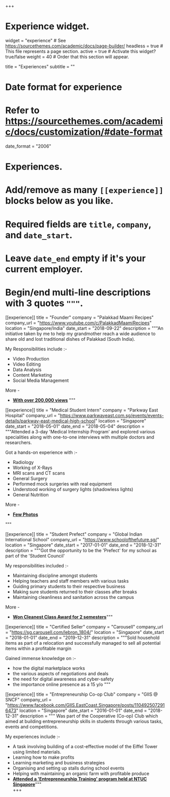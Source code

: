 +++
# Experience widget.
widget = "experience"  # See https://sourcethemes.com/academic/docs/page-builder/
headless = true  # This file represents a page section.
active = true  # Activate this widget? true/false
weight = 40  # Order that this section will appear.

title = "Experiences"
subtitle = ""

# Date format for experience
#   Refer to https://sourcethemes.com/academic/docs/customization/#date-format
date_format = "2006"

# Experiences.
#   Add/remove as many `[[experience]]` blocks below as you like.
#   Required fields are `title`, `company`, and `date_start`.
#   Leave `date_end` empty if it's your current employer.
#   Begin/end multi-line descriptions with 3 quotes `"""`.
[[experience]]
  title = "Founder"
  company = "Palakkad Maami Recipes"
  company_url = "https://www.youtube.com/c/PalakkadMaamiRecipes"
  location = "Singapore/India"
  date_start = "2018-09-22"
  description = """An initiative taken by me to help my grandmother reach a wide audience to share old and lost traditional dishes of Palakkad (South India).

  My Responsibilities include :-

  * Video Production
  * Video Editing
  * Data Analysis
  * Content Marketing
  * Social Media Management

  More -
  - [**With over 200,000 views**](https://www.youtube.com/c/PalakkadMaamiRecipes/about)
  """

[[experience]]
  title = "Medical Student Intern"
  company = "Parkway East Hospital"
  company_url = "https://www.parkwayeast.com.sg/events/events-details/parkway-east-medical-high-school"
  location = "Singapore"
  date_start = "2018-05-01"
  date_end = "2018-05-04"
  description = """Attended a 3-day 'Medical Internship Program' and explored various specialities
  along with one-to-one interviews with multiple doctors and researchers.

  Got a hands-on experience with :-
  -  Radiology
  -  Working of X-Rays
  -  MRI scans and CT scans
  -  General Surgery
  -  Performed mock surgeries with real equipment
  -  Understood working of surgery lights (shadowless lights)
  -  General Nutrition

  More -
  - [**Few Photos**](https://drive.google.com/drive/folders/1J-2TLR8K6RCuCJaN_rNG2jOo4R9plsKG?usp=sharing)


  """

[[experience]]
  title = "Student Prefect"
  company = "Global Indian International School"
  company_url = "https://www.schoolofthefuture.sg/"
  location = "Singapore"
  date_start = "2017-01-01"
  date_end = "2018-12-31"
  description = """Got the opportunity to be the 'Prefect' for my school as part of the 'Student Council'

  My responsibilities included :-
  - Maintaining discipline amongst students
  - Helping teachers and staff members with various tasks
  - Guiding primary students to their respective business
  - Making sure students returned to their classes after breaks
  - Maintaining cleanliness and sanitation across the campus

  More -
  - [**Won Cleanest Class Award for 2 semesters**](https://drive.google.com/file/d/1Pkgrx9wB5hjsLv_Dzw3ZRoQtNeoP1Xr3/view?usp=sharing)"""


[[experience]]
  title = "Certified Seller"
  company = "Carousell"
  company_url = "https://sg.carousell.com/lebron_1804/"
  location = "Singapore"
  date_start = "2018-01-01"
  date_end = "2019-12-31"
  description = """Sold household items as part of a relocation and successfully
  managed to sell all potential items within a profitable margin

  Gained immense knowledge on :-
  - how the digital marketplace works
  - the various aspects of negotiations and deals
  - the need for digital awareness and cyber-safety
  - the importance online presence as a 15 y/o """

[[experience]]
  title = "Entrepreneurship Co-op Club"
  company = "GIIS @ SNCF"
  company_url = "https://www.facebook.com/GIIS.EastCoast.Singapore/posts/1104925072916473"
  location = "Singapore"
  date_start = "2016-01-01"
  date_end = "2018-12-31"
  description = """
  Was part of the Cooperative (Co-op) Club which aimed at building entrepreneurship skills in students through various tasks, events and competitions.

My experiences include :-
- A task involving building of a cost-effective model of the Eiffel Tower using limited materials.
- Learning how to make profits
- Learning marketing and business strategies
- Organising and setting up stalls during school events
- Helping with maintaining an organic farm with profitable produce
- [**Attended a 'Entrepreneurship Training' program held at NTUC Singapore**](https://www.facebook.com/GIIS.EastCoast.Singapore/posts/1104925072916473)"""    
+++

